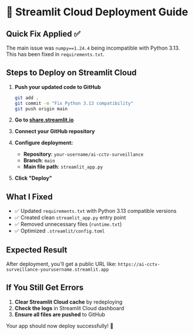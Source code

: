 # 🚀 Streamlit Cloud Deployment Guide

## Quick Fix Applied ✅

The main issue was `numpy==1.24.4` being incompatible with Python 3.13. This has been fixed in `requirements.txt`.

## Steps to Deploy on Streamlit Cloud

1. **Push your updated code to GitHub**
   ```bash
   git add .
   git commit -m "Fix Python 3.13 compatibility"
   git push origin main
   ```

2. **Go to [share.streamlit.io](https://share.streamlit.io)**

3. **Connect your GitHub repository**

4. **Configure deployment:**
   - **Repository**: `your-username/ai-cctv-surveillance`
   - **Branch**: `main`
   - **Main file path**: `streamlit_app.py`

5. **Click "Deploy"**

## What I Fixed

- ✅ Updated `requirements.txt` with Python 3.13 compatible versions
- ✅ Created clean `streamlit_app.py` entry point
- ✅ Removed unnecessary files (`runtime.txt`)
- ✅ Optimized `.streamlit/config.toml`

## Expected Result

After deployment, you'll get a public URL like:
`https://ai-cctv-surveillance-yourusername.streamlit.app`

## If You Still Get Errors

1. **Clear Streamlit Cloud cache** by redeploying
2. **Check the logs** in Streamlit Cloud dashboard
3. **Ensure all files are pushed** to GitHub

Your app should now deploy successfully! 🎉 